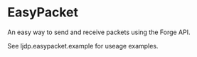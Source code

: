 EasyPacket
==========

An easy way to send and receive packets using the Forge API.

See ljdp.easypacket.example for useage examples.

